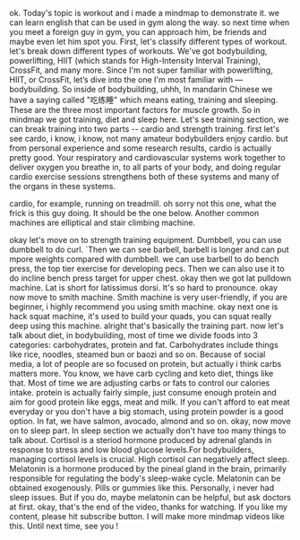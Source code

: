 ok. Today's topic is workout and i made a mindmap to demonstrate it. we can learn english that can be used in gym along the way. so next time when you meet a foreign guy in gym, you can approach him, be friends and maybe even let him spot you. 
First, let's classify different types of workout. let's break down different types of workouts. We've got bodybuilding, powerlifting, HIIT (which stands for High-Intensity Interval Training), CrossFit, and many more. Since I'm not super familiar with powerlifting, HIIT, or CrossFit, let’s dive into the one I'm most familiar with — bodybuilding. So inside of bodybuilding, uhhh, In mandarin Chinese we have a saying called "吃练睡" which means eating, training and sleeping. These are the three most important factors for muscle growth. So in mindmap we got training, diet and sleep here. Let's see training section, we can break training into two parts -- cardio and strength training. first let's see cardo, i know, i know, not many amateur bodybuilders enjoy cardio. but from personal experience and some research results, cardio is actually pretty good. Your respiratory and cardiovascular systems work together to deliver oxygen you breathe in, to all parts of your body, and doing regular cardio exercise sessions strengthens both of these systems and many of the organs in these systems. 

cardio, for example, running on treadmill. oh sorry not this one, what the frick is this guy doing. It should be the one below. Another common machines are elliptical and stair climbing machine. 

okay let's move on to strength training equipment. Dumbbell, you can use dumbbell to do curl. `Then we can see barbell, barbell is longer and can put mpore weights compared with dumbbell. we can use barbell to do bench press, the top tier exercise for developing pecs. Then we can also use it to do incline bench press target for upper chest. okay then we got lat pulldown machine. Lat is short for latissimus dorsi. It's so hard to pronounce. okay now move to smith machine. Smith machine is very user-friendly, if you are beginner, i highly recommend you using smith machine. okay next one is hack squat machine, it's used to build your quads, you can squat really deep using this machine. alright that's basically the training part. now let's talk about diet, in bodybuilding, most of time we divide foods into 3 categories: carbohydrates, protein and fat. Carbohydrates include things like rice, noodles, steamed bun or baozi and so on. Because of social media, a lot of people are so focused on protein, but actually i think carbs matters more. You know, we have carb cycling and keto diet, things like that. Most of time we are adjusting carbs or fats to control our calories intake. protein is actually fairly simple, just consume enough protein and aim for good protein like eggs, meat and milk. If you can't afford to eat meat everyday or you don't have a big stomach, using protein powder is a good option. In fat, we have salmon, avocado, almond and so on. okay, now move on to sleep part. In sleep section we actually don't have too many things to talk about. Cortisol is a steriod hormone produced by adrenal glands in response to stress and low blood glucose levels.For bodybuilders, managing cortisol levels is crucial. High cortisol can negatively affect sleep. Melatonin is a hormone produced by the pineal gland in the brain, primarily responsible for regulating the body's sleep-wake cycle. Melatonin can be obtained exogenously. Pills or gummies like this. Personally, i never had sleep issues. But if you do, maybe melatonin can be helpful, but ask doctors at first. okay, that's the end of the video, thanks for watching. If you like my content, please hit subscribe button. I will make more mindmap videos like this. Until next time, see you !